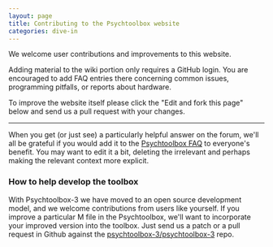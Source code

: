 ```yaml
---
layout: page
title: Contributing to the Psychtoolbox website
categories: dive-in
---
```


We welcome user contributions and improvements to this website.

Adding material to the wiki portion only requires a GitHub login. You are
encouraged to add FAQ entries there concerning common issues, programming
pitfalls, or reports about hardware.

To improve the website itself please click the "Edit and fork this page" below
and send us a pull request with your changes.

* * *

When you get (or just see) a particularly helpful answer on the forum,
we'll all be grateful if you would add it to the [Psychtoolbox FAQ](###FAQ)
to everyone's benefit. You may want to edit it a bit, deleting the
irrelevant and perhaps making the relevant context more explicit. 


### How to help develop the toolbox

With Psychtoolbox-3 we have moved to an open source development model, and we
welcome contributions from users like yourself. If you improve a particular M
file in the Psychtoolbox, we'll want to incorporate your improved version into
the toolbox. Just send us a patch or a pull request in Github against the
[psychtoolbox-3/psychtoolbox-3](https://github.com/Psychtoolbox-3/Psychtoolbox-3)
repo.
